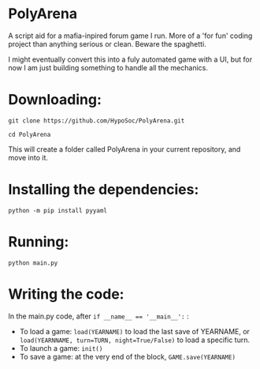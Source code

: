 # PolyArena

A script aid for a mafia-inpired forum game I run. More of a 'for fun' coding project than anything serious or clean. Beware the spaghetti.

I might eventually convert this into a fuly automated game with a UI, but for now I am just building something to handle all the mechanics.

# Downloading:
`git clone https://github.com/HypoSoc/PolyArena.git`

`cd PolyArena`

This will create a folder called PolyArena in your current repository, and move into it. 

# Installing the dependencies: 
`python -m pip install pyyaml`

# Running:
`python main.py`

# Writing the code:
In the main.py code, after `if __name__ == '__main__':` : 
- To load a game: `load(YEARNAME)` to load the last save of YEARNAME, or `load(YEARNNAME, turn=TURN, night=True/False)` to load a specific turn.
- To launch a game: `init()`
- To save a game: at the very end of the block, `GAME.save(YEARNAME)`
